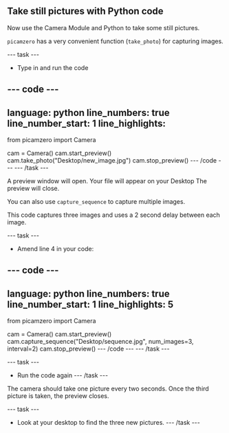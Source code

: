 ## Take still pictures with Python code

Now use the Camera Module and Python to take some still pictures.

`picamzero` has a very convenient function (`take_photo`) for capturing images. 

--- task ---
- Type in and run the code

--- code ---
---
language: python
line_numbers: true
line_number_start: 1
line_highlights: 
---

from picamzero import Camera

cam = Camera()
cam.start_preview()
cam.take_photo("Desktop/new_image.jpg")
cam.stop_preview()
--- /code ---
--- /task ---

A preview window will open. 
Your file will appear on your Desktop 
The preview will close.

You can also use `capture_sequence` to capture multiple images.

This code captures three images and uses a 2 second delay between each image. 

--- task ---
- Amend line 4 in your code:

--- code ---
---
language: python
line_numbers: true
line_number_start: 1
line_highlights: 5
---
from picamzero import Camera

cam = Camera()
cam.start_preview()
cam.capture_sequence("Desktop/sequence.jpg", num_images=3, interval=2)
cam.stop_preview()
--- /code ---
--- /task ---

--- task ---
- Run the code again
--- /task ---

The camera should take one picture every two seconds. Once the third picture is taken, the preview closes.

--- task ---
- Look at your desktop to find the three new pictures.
--- /task ---